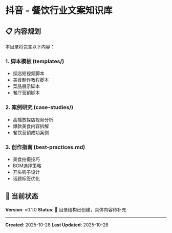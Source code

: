 # 抖音 - 餐饮行业文案知识库

## 📋 内容规划

本目录将包含以下内容：

### 1. 脚本模板 (templates/)
- 探店短视频脚本
- 美食制作教程脚本
- 菜品展示脚本
- 餐厅营销脚本

### 2. 案例研究 (case-studies/)
- 高播放探店视频分析
- 爆款美食内容拆解
- 餐饮营销成功案例

### 3. 创作指南 (best-practices.md)
- 美食拍摄技巧
- BGM选择策略
- 开头钩子设计
- 话题标签优化

## 🚧 当前状态

**Version**: v0.1.0
**Status**: 📁 目录结构已创建，具体内容待补充

---

**Created**: 2025-10-28
**Last Updated**: 2025-10-28
